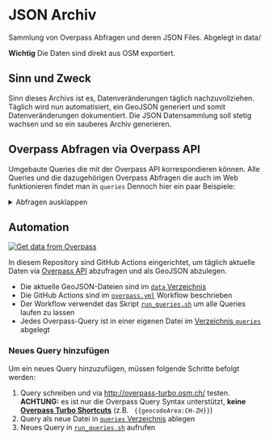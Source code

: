 # JSON Archiv

Sammlung von Overpass Abfragen und deren JSON Files. Abgelegt in data/

**Wichtig**
Die Daten sind direkt aus OSM exportiert.

## Sinn und Zweck

Sinn dieses Archivs ist es, Datenveränderungen täglich nachzuvollziehen. Täglich wird nun automatisiert, ein GeoJSON generiert und somit Datenveränderungen dokumentiert.
Die JSON Datensammlung soll stetig wachsen und so ein sauberes Archiv generieren.

## Overpass Abfragen via Overpass API

Umgebaute Queries die mit der Overpass API korrespondieren können. Alle Queries und die dazugehörigen Overpass Abfragen die auch im Web funktionieren findet man in `queries`
Dennoch hier ein paar Beispiele:

<details><summary>Abfragen ausklappen</summary>
<p>

## Spitäler und Altersheime

### Dispogebiet SRZ

```
[out:json][timeout:25];
(
//Kanton Zürich
area["ISO3166-2"="CH-ZH"];
//Kanton Schwyz
area["ISO3166-2"="CH-SZ"];
//Kanton Schaffhausen
area["ISO3166-2"="CH-SH"];
//Kanton Zug
area["ISO3166-2"="CH-ZG"];
)->.searchArea;
// gather results
(
nwr["social_facility"="nursing_home"]["name"!~"^$"](area.searchArea);
nwr["social_facility"="group_home"]["name"!~"^$"](area.searchArea);
nwr["amenity"="hospital"]["name"!~"^$"](area.searchArea);
nwr["amenity"="nursing_home"]["name"!~"^$"](area.searchArea);
nwr["healthcare"="hospital"]["name"!~"^$"](area.searchArea);
);
// print results
out body;
>;
out skel qt;
```

### Stadt Zürich

```
[out:json];
// [out:csv( ::type, ::id, ::lat, ::lon, name)];
// fetch area “Dispogebiet SRZ” to search in
(
area[name="Zürich"]["wikipedia"="de:Zürich"];
)->.searchArea;
// gather results
(
nwr["social_facility"="nursing_home"]["name"!~"^$"](area.searchArea);
nwr["social_facility"="group_home"]["name"!~"^$"](area.searchArea);
nwr["amenity"="hospital"]["name"!~"^$"](area.searchArea);
nwr["amenity"="nursing_home"]["name"!~"^$"](area.searchArea);
nwr["healthcare"="hospital"]["name"!~"^$"](area.searchArea);
);
// print results
out body;
>;
out skel qt;
```

## Defibrillatoren

### Dispogebiet SRZ

```
[out:json][timeout:25];
(
//Kanton Zürich
area["ISO3166-2"="CH-ZH"];
//Kanton Schwyz
area["ISO3166-2"="CH-SZ"];
//Kanton Schaffhausen
area["ISO3166-2"="CH-SH"];
//Kanton Zug
area["ISO3166-2"="CH-ZG"];
)->.searchArea;
// gather results
(
nwr["emergency"="defibrillator"](area.searchArea);
);
// print results
out body;
>;
out skel qt;
```

### Kanton ZH

```
[out:json][timeout:25];
// fetch area “CH-ZH” to search in
area["ISO3166-2"="CH-ZH"]->.searchArea;
// gather results
(
  // query part for: “emergency=defibrillator”
  node["emergency"="defibrillator"](area.searchArea);
  way["emergency"="defibrillator"](area.searchArea);
  relation["emergency"="defibrillator"](area.searchArea);
);
// print results
out body;
>;
out skel qt;
```

### Stadt ZH

```
[out:json][timeout:25];
area[name="Zürich"]["wikipedia"="de:Zürich"]->.zurich;
// gather results
(
  node["emergency"="defibrillator"](area.zurich);
  way["emergency"="defibrillator"](area.zurich);
  relation["emergency"="defibrillator"](area.zurich);
);
// print results
out body;
>;
out skel qt;
```

## Rettungswachen

### Dispogebiet SRZ

```
[out:json][timeout:25];
(
//Kanton Zürich
area["ISO3166-2"="CH-ZH"];
//Kanton Schwyz
area["ISO3166-2"="CH-SZ"];
//Kanton Schaffhausen
area["ISO3166-2"="CH-SH"];
//Kanton Zug
area["ISO3166-2"="CH-ZG"];
)->.searchArea;
// gather results
(
nwr["emergency"="ambulance_station"](area.searchArea);
);
// print results
out body;
>;
out skel qt;
```

## Feuerwehrwachen

### Kanton ZH

```
[out:json][timeout:25];
(
//Kanton Zürich
area["ISO3166-2"="CH-ZH"];
)->.searchArea;
// gather results
(
  // query part for: “amenity=fire_station”
  node["amenity"="fire_station"](area.searchArea);
  way["amenity"="fire_station"](area.searchArea);
  relation["amenity"="fire_station"](area.searchArea);
);
// print results
out body;
>;
out skel qt;
```

## Helipads

### Dispogebiet SRZ

```
[out:json][timeout:25];
(
//Kanton Zürich
area["ISO3166-2"="CH-ZH"];
//Kanton Schwyz
area["ISO3166-2"="CH-SZ"];
//Kanton Schaffhausen
area["ISO3166-2"="CH-SH"];
//Kanton Zug
area["ISO3166-2"="CH-ZG"];
)->.searchArea;
// gather results
(
nwr["aeroway"="helipad"](area.searchArea);
);
// print results
out body;
>;
out skel qt;
```

</p>
</details>

## Automation

[![Get data from Overpass](https://github.com/Schutz-Rettung-Zurich/json-archive/workflows/Get%20data%20from%20Overpass/badge.svg)](https://github.com/Schutz-Rettung-Zurich/json-archive/actions?query=workflow%3A%22Get+data+from+Overpass%22)

In diesem Repository sind GitHub Actions eingerichtet, um täglich aktuelle Daten via [Overpass API](https://wiki.openstreetmap.org/wiki/Overpass_API) abzufragen und als GeoJSON abzulegen.

* Die aktuelle GeoJSON-Dateien sind im [`data` Verzeichnis](https://github.com/Schutz-Rettung-Zurich/json-archive/tree/main/data)
* Die GitHub Actions sind im [`overpass.yml`](https://github.com/Schutz-Rettung-Zurich/json-archive/blob/main/.github/workflows/overpass.yml) Workflow beschrieben
* Der Workflow verwendet das Skript [`run_queries.sh`](https://github.com/Schutz-Rettung-Zurich/json-archive/blob/main/run_queries.sh) um alle Queries laufen zu lassen
* Jedes Overpass-Query ist in einer eigenen Datei im [Verzeichnis `queries`](https://github.com/Schutz-Rettung-Zurich/json-archive/tree/main/queries) abgelegt

### Neues Query hinzufügen

Um ein neues Query hinzuzufügen, müssen folgende Schritte befolgt werden:

1. Query schreiben und via http://overpass-turbo.osm.ch/ testen. **ACHTUNG:** es ist nur die Overpass Query Syntax unterstützt, **keine [Overpass Turbo Shortcuts](https://wiki.openstreetmap.org/wiki/Overpass_turbo/Extended_Overpass_Turbo_Queries)** (z.B. ` {{geocodeArea:CH-ZH}}`)
1. Query als neue Datei in [`queries` Verzeichnis](https://github.com/Schutz-Rettung-Zurich/json-archive/tree/main/queries) ablegen
1. Neues Query in [`run_queries.sh`](https://github.com/Schutz-Rettung-Zurich/json-archive/blob/main/run_queries.sh) aufrufen
